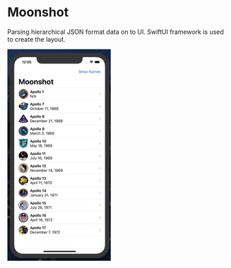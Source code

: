 # Moonshot

Parsing hierarchical JSON format data on to UI. SwiftUI framework is used to create the layout. 

![demo.gif](demo.gif)
